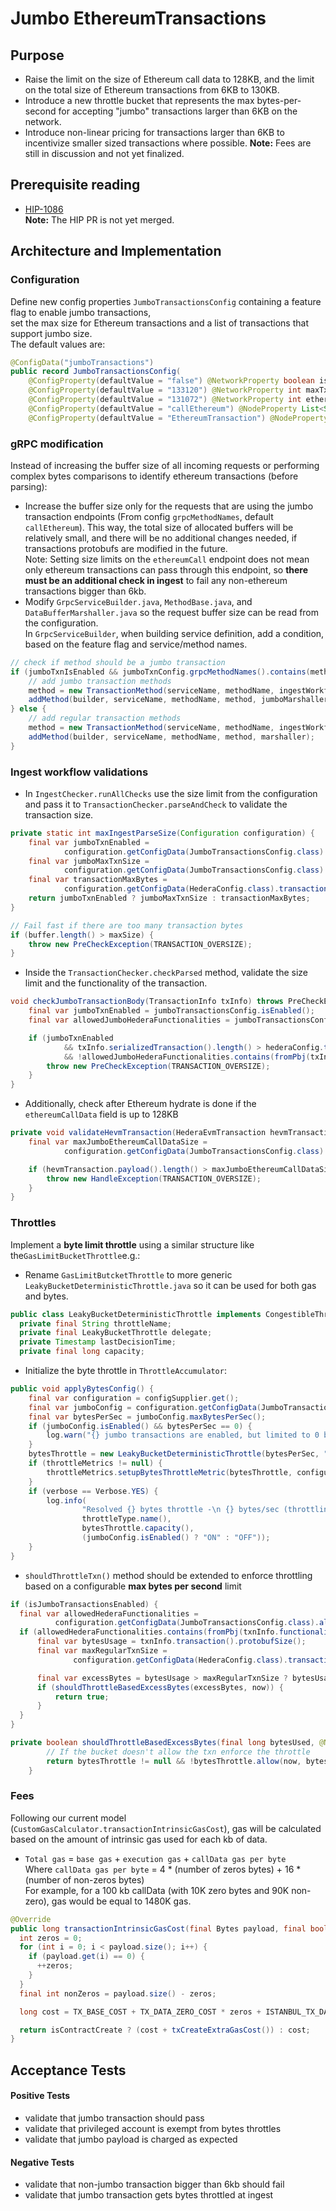 # Jumbo EthereumTransactions

## Purpose

- Raise the limit on the size of Ethereum call data to 128KB, and the limit on the total size of Ethereum transactions from 6KB to 130KB.
- Introduce a new throttle bucket that represents the max bytes-per-second for accepting "jumbo" transactions larger than 6KB on the network.
- Introduce non-linear pricing for transactions larger than 6KB to incentivize smaller sized transactions where possible.
  **Note:** Fees are still in discussion and not yet finalized.

## Prerequisite reading

* [HIP-1086](https://github.com/hiero-ledger/hiero-improvement-proposals/pull/1086)\
  **Note:** The HIP PR is not yet merged.

## Architecture and Implementation

### Configuration

Define new config properties `JumboTransactionsConfig` containing a feature flag to enable jumbo transactions,\
set the max size for Ethereum transactions and a list of transactions that support jumbo size.\
The default values are:

```java
@ConfigData("jumboTransactions")
public record JumboTransactionsConfig(
    @ConfigProperty(defaultValue = "false") @NetworkProperty boolean isEnabled,
    @ConfigProperty(defaultValue = "133120") @NetworkProperty int maxTxnSize,
    @ConfigProperty(defaultValue = "131072") @NetworkProperty int ethereumMaxCallDataSize,
    @ConfigProperty(defaultValue = "callEthereum") @NodeProperty List<String> grpcMethodNames,
    @ConfigProperty(defaultValue = "EthereumTransaction") @NodeProperty List<HederaFunctionality> allowedHederaFunctionalities) {}
```

### gRPC modification

Instead of increasing the buffer size of all incoming requests or performing complex bytes comparisons to identify ethereum transactions (before parsing):
- Increase the buffer size only for the requests that are using the jumbo transaction endpoints (From config `grpcMethodNames`, default `callEthereum`).
This way, the total size of allocated buffers will be relatively small, and there will be no additional changes needed, if transactions protobufs are modified in the future.\
Note: Setting size limits on the `ethereumCall` endpoint does not mean only ethereum transactions can pass through this endpoint, so **there must be an additional check in ingest** to fail any non-ethereum transactions bigger than 6kb.
- Modify `GrpcServiceBuilder.java`, `MethodBase.java`, and `DataBufferMarshaller.java` so the request buffer size can be read from the configuration.\
In `GrpcServiceBuilder`, when building service definition, add a condition, based on the feature flag and service/method names.

```java
// check if method should be a jumbo transaction
if (jumboTxnIsEnabled && jumboTxnConfig.grpcMethodNames().contains(methodName)) {
    // add jumbo transaction methods
    method = new TransactionMethod(serviceName, methodName, ingestWorkflow, metrics, jumboTxnMaxSize);
    addMethod(builder, serviceName, methodName, method, jumboMarshaller);
} else {
    // add regular transaction methods
    method = new TransactionMethod(serviceName, methodName, ingestWorkflow, metrics, messageMaxSize);
    addMethod(builder, serviceName, methodName, method, marshaller);
}
```

### Ingest workflow validations

- In `IngestChecker.runAllChecks` use the size limit from the configuration and pass it to `TransactionChecker.parseAndCheck` to validate the transaction size.

```java
private static int maxIngestParseSize(Configuration configuration) {
    final var jumboTxnEnabled =
            configuration.getConfigData(JumboTransactionsConfig.class).isEnabled();
    final var jumboMaxTxnSize =
            configuration.getConfigData(JumboTransactionsConfig.class).maxTxnSize();
    final var transactionMaxBytes =
            configuration.getConfigData(HederaConfig.class).transactionMaxBytes();
    return jumboTxnEnabled ? jumboMaxTxnSize : transactionMaxBytes;
}
```

```java
// Fail fast if there are too many transaction bytes
if (buffer.length() > maxSize) {
    throw new PreCheckException(TRANSACTION_OVERSIZE);
}
```

- Inside the `TransactionChecker.checkParsed` method, validate the size limit and the functionality of the transaction.

```java
void checkJumboTransactionBody(TransactionInfo txInfo) throws PreCheckException {
    final var jumboTxnEnabled = jumboTransactionsConfig.isEnabled();
    final var allowedJumboHederaFunctionalities = jumboTransactionsConfig.allowedHederaFunctionalities();

    if (jumboTxnEnabled
            && txInfo.serializedTransaction().length() > hederaConfig.transactionMaxBytes()
            && !allowedJumboHederaFunctionalities.contains(fromPbj(txInfo.functionality()))) {
        throw new PreCheckException(TRANSACTION_OVERSIZE);
    }
}
```

- Additionally, check after Ethereum hydrate is done if the `ethereumCallData` field is up to 128KB

```java
private void validateHevmTransaction(HederaEvmTransaction hevmTransaction) {
    final var maxJumboEthereumCallDataSize =
            configuration.getConfigData(JumboTransactionsConfig.class).ethereumMaxCallDataSize();

    if (hevmTransaction.payload().length() > maxJumboEthereumCallDataSize) {
        throw new HandleException(TRANSACTION_OVERSIZE);
    }
}
```

### Throttles

Implement a **byte limit throttle** using a similar structure like the`GasLimitBucketThrottle`e.g.:
- Rename `GasLimitButcketThrottle` to more generic `LeakyBucketDeterministicThrottle.java` so it can be used for both gas and bytes.

```java
public class LeakyBucketDeterministicThrottle implements CongestibleThrottle {
  private final String throttleName;
  private final LeakyBucketThrottle delegate;
  private Timestamp lastDecisionTime;
  private final long capacity;
```

- Initialize the byte throttle in `ThrottleAccumulator`:

```java
public void applyBytesConfig() {
    final var configuration = configSupplier.get();
    final var jumboConfig = configuration.getConfigData(JumboTransactionsConfig.class);
    final var bytesPerSec = jumboConfig.maxBytesPerSec();
    if (jumboConfig.isEnabled() && bytesPerSec == 0) {
        log.warn("{} jumbo transactions are enabled, but limited to 0 bytes/sec", throttleType.name());
    }
    bytesThrottle = new LeakyBucketDeterministicThrottle(bytesPerSec, "Bytes");
    if (throttleMetrics != null) {
        throttleMetrics.setupBytesThrottleMetric(bytesThrottle, configuration);
    }
    if (verbose == Verbose.YES) {
        log.info(
                "Resolved {} bytes throttle -\n {} bytes/sec (throttling {})",
                throttleType.name(),
                bytesThrottle.capacity(),
                (jumboConfig.isEnabled() ? "ON" : "OFF"));
    }
}
```

- `shouldThrottleTxn()` method should be extended to enforce throttling based on a configurable **max bytes per second** limit

```java
if (isJumboTransactionsEnabled) {
  final var allowedHederaFunctionalities =
          configuration.getConfigData(JumboTransactionsConfig.class).allowedHederaFunctionalities();
  if (allowedHederaFunctionalities.contains(fromPbj(txnInfo.functionality()))) {
      final var bytesUsage = txnInfo.transaction().protobufSize();
      final var maxRegularTxnSize =
              configuration.getConfigData(HederaConfig.class).transactionMaxBytes();

      final var excessBytes = bytesUsage > maxRegularTxnSize ? bytesUsage - maxRegularTxnSize : 0;
      if (shouldThrottleBasedExcessBytes(excessBytes, now)) {
          return true;
      }
  }
}
```

```java
private boolean shouldThrottleBasedExcessBytes(final long bytesUsed, @NonNull final Instant now) {
        // If the bucket doesn't allow the txn enforce the throttle
        return bytesThrottle != null && !bytesThrottle.allow(now, bytesUsed);
    }
```

### Fees

Following our current model (`CustomGasCalculator.transactionIntrinsicGasCost`),
gas will be calculated based on the amount of intrinsic gas used for each kb of data.
- `Total gas` = `base gas` + `execution gas` + `callData gas per byte`\
Where `callData gas per byte`  = 4 * (number of zeros bytes) + 16 * (number of non-zeros bytes)\
For example,  for a 100 kb callData (with 10K zero bytes and 90K non-zero), gas would be equal to 1480K gas.

```java
@Override
public long transactionIntrinsicGasCost(final Bytes payload, final boolean isContractCreate) {
  int zeros = 0;
  for (int i = 0; i < payload.size(); i++) {
    if (payload.get(i) == 0) {
      ++zeros;
    }
  }
  final int nonZeros = payload.size() - zeros;

  long cost = TX_BASE_COST + TX_DATA_ZERO_COST * zeros + ISTANBUL_TX_DATA_NON_ZERO_COST * nonZeros;

  return isContractCreate ? (cost + txCreateExtraGasCost()) : cost;
}
```

## Acceptance Tests

#### Positive Tests

- validate that jumbo transaction should pass
- validate that privileged account is exempt from bytes throttles
- validate that jumbo payload is charged as expected

#### Negative Tests

- validate that non-jumbo transaction bigger than 6kb should fail
- validate that jumbo transaction gets bytes throttled at ingest

